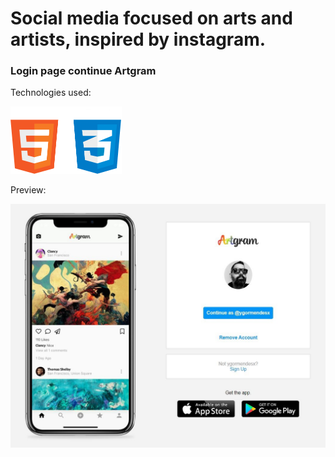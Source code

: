 <h1>Social media focused on arts and artists, inspired by instagram.</h1>



<h3>Login page continue Artgram</h3>

Technologies used:

<img src=".\readme\html css.png" alt="html css" style="zoom:25%;" />



Preview:

<img src=".\readme\preview.png" alt="preview"/>